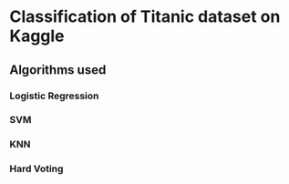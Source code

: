 # Classification of Titanic dataset on Kaggle
## Algorithms used
### Logistic Regression
### SVM
### KNN
### Hard Voting
